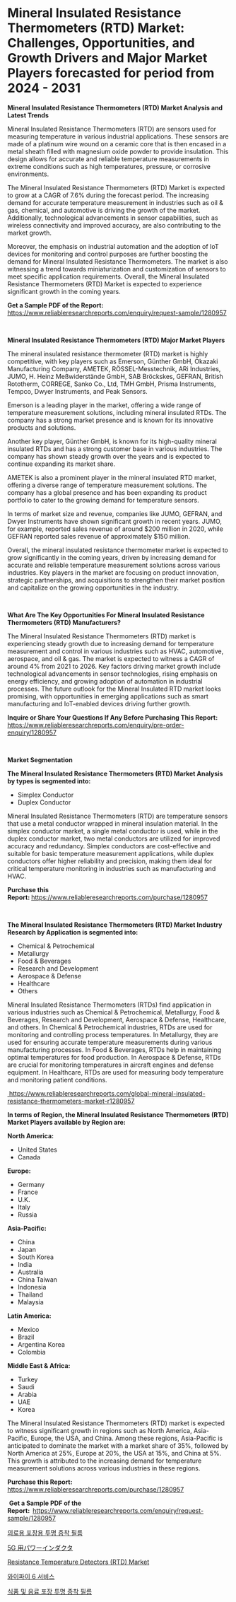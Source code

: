 <p><h1>Mineral Insulated Resistance Thermometers (RTD) Market: Challenges, Opportunities, and Growth Drivers and Major Market Players forecasted for period from 2024 - 2031</h1></p><p><strong>Mineral Insulated Resistance Thermometers (RTD) Market Analysis and Latest Trends</strong></p>
<p><p>Mineral Insulated Resistance Thermometers (RTD) are sensors used for measuring temperature in various industrial applications. These sensors are made of a platinum wire wound on a ceramic core that is then encased in a metal sheath filled with magnesium oxide powder to provide insulation. This design allows for accurate and reliable temperature measurements in extreme conditions such as high temperatures, pressure, or corrosive environments.</p><p>The Mineral Insulated Resistance Thermometers (RTD) Market is expected to grow at a CAGR of 7.6% during the forecast period. The increasing demand for accurate temperature measurement in industries such as oil & gas, chemical, and automotive is driving the growth of the market. Additionally, technological advancements in sensor capabilities, such as wireless connectivity and improved accuracy, are also contributing to the market growth.</p><p>Moreover, the emphasis on industrial automation and the adoption of IoT devices for monitoring and control purposes are further boosting the demand for Mineral Insulated Resistance Thermometers. The market is also witnessing a trend towards miniaturization and customization of sensors to meet specific application requirements. Overall, the Mineral Insulated Resistance Thermometers (RTD) Market is expected to experience significant growth in the coming years.</p></p>
<p><strong>Get a Sample PDF of the Report:&nbsp;</strong> <a href="https://www.reliableresearchreports.com/enquiry/request-sample/1280957">https://www.reliableresearchreports.com/enquiry/request-sample/1280957</a></p>
<p>&nbsp;</p>
<p><strong>Mineral Insulated Resistance Thermometers (RTD) Major Market Players</strong></p>
<p><p>The mineral insulated resistance thermometer (RTD) market is highly competitive, with key players such as Emerson, Günther GmbH, Okazaki Manufacturing Company, AMETEK, RÖSSEL-Messtechnik, ARi Industries, JUMO, H. Heinz Meßwiderstände GmbH, SAB Bröckskes, GEFRAN, British Rototherm, CORREGE, Sanko Co., Ltd, TMH GmbH, Prisma Instruments, Tempco, Dwyer Instruments, and Peak Sensors.</p><p>Emerson is a leading player in the market, offering a wide range of temperature measurement solutions, including mineral insulated RTDs. The company has a strong market presence and is known for its innovative products and solutions.</p><p>Another key player, Günther GmbH, is known for its high-quality mineral insulated RTDs and has a strong customer base in various industries. The company has shown steady growth over the years and is expected to continue expanding its market share.</p><p>AMETEK is also a prominent player in the mineral insulated RTD market, offering a diverse range of temperature measurement solutions. The company has a global presence and has been expanding its product portfolio to cater to the growing demand for temperature sensors.</p><p>In terms of market size and revenue, companies like JUMO, GEFRAN, and Dwyer Instruments have shown significant growth in recent years. JUMO, for example, reported sales revenue of around $200 million in 2020, while GEFRAN reported sales revenue of approximately $150 million.</p><p>Overall, the mineral insulated resistance thermometer market is expected to grow significantly in the coming years, driven by increasing demand for accurate and reliable temperature measurement solutions across various industries. Key players in the market are focusing on product innovation, strategic partnerships, and acquisitions to strengthen their market position and capitalize on the growing opportunities in the industry.</p></p>
<p>&nbsp;</p>
<p><strong>What Are The Key Opportunities For Mineral Insulated Resistance Thermometers (RTD) Manufacturers?</strong></p>
<p><p>The Mineral Insulated Resistance Thermometers (RTD) market is experiencing steady growth due to increasing demand for temperature measurement and control in various industries such as HVAC, automotive, aerospace, and oil & gas. The market is expected to witness a CAGR of around 4% from 2021 to 2026. Key factors driving market growth include technological advancements in sensor technologies, rising emphasis on energy efficiency, and growing adoption of automation in industrial processes. The future outlook for the Mineral Insulated RTD market looks promising, with opportunities in emerging applications such as smart manufacturing and IoT-enabled devices driving further growth.</p></p>
<p><strong>Inquire or Share Your Questions If Any Before Purchasing This Report:</strong> <a href="https://www.reliableresearchreports.com/enquiry/pre-order-enquiry/1280957">https://www.reliableresearchreports.com/enquiry/pre-order-enquiry/1280957</a></p>
<p>&nbsp;</p>
<p><strong>Market Segmentation</strong></p>
<p><strong>The Mineral Insulated Resistance Thermometers (RTD) Market Analysis by types is segmented into:</strong></p>
<p><ul><li>Simplex Conductor</li><li>Duplex Conductor</li></ul></p>
<p><p>Mineral Insulated Resistance Thermometers (RTD) are temperature sensors that use a metal conductor wrapped in mineral insulation material. In the simplex conductor market, a single metal conductor is used, while in the duplex conductor market, two metal conductors are utilized for improved accuracy and redundancy. Simplex conductors are cost-effective and suitable for basic temperature measurement applications, while duplex conductors offer higher reliability and precision, making them ideal for critical temperature monitoring in industries such as manufacturing and HVAC.</p></p>
<p><strong>Purchase this Report:&nbsp;</strong><a href="https://www.reliableresearchreports.com/purchase/1280957">https://www.reliableresearchreports.com/purchase/1280957</a></p>
<p>&nbsp;</p>
<p><strong>The Mineral Insulated Resistance Thermometers (RTD) Market Industry Research by Application is segmented into:</strong></p>
<p><ul><li>Chemical & Petrochemical</li><li>Metallurgy</li><li>Food & Beverages</li><li>Research and Development</li><li>Aerospace & Defense</li><li>Healthcare</li><li>Others</li></ul></p>
<p><p>Mineral Insulated Resistance Thermometers (RTDs) find application in various industries such as Chemical & Petrochemical, Metallurgy, Food & Beverages, Research and Development, Aerospace & Defense, Healthcare, and others. In Chemical & Petrochemical industries, RTDs are used for monitoring and controlling process temperatures. In Metallurgy, they are used for ensuring accurate temperature measurements during various manufacturing processes. In Food & Beverages, RTDs help in maintaining optimal temperatures for food production. In Aerospace & Defense, RTDs are crucial for monitoring temperatures in aircraft engines and defense equipment. In Healthcare, RTDs are used for measuring body temperature and monitoring patient conditions.</p></p>
<p><a href="https://www.reliableresearchreports.com/global-mineral-insulated-resistance-thermometers-market-r1280957">&nbsp;https://www.reliableresearchreports.com/global-mineral-insulated-resistance-thermometers-market-r1280957</a></p>
<p><strong>In terms of Region, the Mineral Insulated Resistance Thermometers (RTD) Market Players available by Region are:</strong></p>
<p>
    <p> <strong> North America: </strong>
        <ul>
            <li>United States</li>
            <li>Canada</li>
        </ul>
        </p> 
    <p> <strong> Europe: </strong>
        <ul>
            <li>Germany</li>
            <li>France</li>
            <li>U.K.</li>
            <li>Italy</li>
            <li>Russia</li>
        </ul>
        </p> 
    <p> <strong> Asia-Pacific: </strong>
        <ul>
            <li>China</li>
            <li>Japan</li>
            <li>South Korea</li>
            <li>India</li>
            <li>Australia</li>
            <li>China Taiwan</li>
            <li>Indonesia</li>
            <li>Thailand</li>
            <li>Malaysia</li>
        </ul>
        </p> 
    <p> <strong> Latin America: </strong>
        <ul>
            <li>Mexico</li>
            <li>Brazil</li>
            <li>Argentina Korea</li>
            <li>Colombia</li>
        </ul>
        </p> 
    <p> <strong> Middle East & Africa: </strong>
        <ul>
            <li>Turkey</li>
            <li>Saudi</li>
            <li>Arabia</li>
            <li>UAE</li>
            <li>Korea</li>
        </ul>
    </p>
    </p>
<p><p>The Mineral Insulated Resistance Thermometers (RTD) market is expected to witness significant growth in regions such as North America, Asia-Pacific, Europe, the USA, and China. Among these regions, Asia-Pacific is anticipated to dominate the market with a market share of 35%, followed by North America at 25%, Europe at 20%, the USA at 15%, and China at 5%. This growth is attributed to the increasing demand for temperature measurement solutions across various industries in these regions.</p></p>
<p><strong>Purchase this Report: </strong><a href="https://www.reliableresearchreports.com/purchase/1280957">https://www.reliableresearchreports.com/purchase/1280957</a></p>
<p>&nbsp;<strong>Get a Sample PDF of the Report:&nbsp;&nbsp;</strong><a href="https://www.reliableresearchreports.com/enquiry/request-sample/1280957">https://www.reliableresearchreports.com/enquiry/request-sample/1280957</a></p>
<p><strong></strong></p>
<p><p><a href="https://github.com/vss5505pa7z1p/Market-Research-Report-List-2/blob/main/530449090208.md">의료용 포장용 투명 증착 필름</a></p><p><a href="https://github.com/DwightHuels1/Market-Research-Report-List-1/blob/main/985275398780.md">5G 用パワーインダクタ</a></p><p><a href="https://github.com/NikolasKirlin2023/Market-Research-Report-List-1/blob/main/resistance-temperature-detectors-rtd-market.md">Resistance Temperature Detectors (RTD) Market</a></p><p><a href="https://medium.com/@johnjames655/wi-fi-6-%EC%84%9C%EB%B9%84%EC%8A%A4-%EC%8B%9C%EC%9E%A5-%EC%9D%B4%ED%95%B4-%EC%8B%9C%EC%9E%A5-%EB%8F%99%ED%96%A5-%EC%84%B1%EC%9E%A5-2024%EB%85%84%EB%B6%80%ED%84%B0-2031%EB%85%84%EA%B9%8C%EC%A7%80%EC%9D%98-%EC%98%88%EC%B8%A1-491293d33058">와이파이 6 서비스</a></p><p><a href="https://github.com/konokaryan/Market-Research-Report-List-1/blob/main/929752490207.md">식품 및 음료 포장 투명 증착 필름</a></p></p>